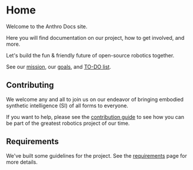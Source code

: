 # Home

Welcome to the Anthro Docs site.

Here you will find documentation on our project, how to get involved, and more.

Let's build the fun & friendly future of open-source robotics together.

See our [mission](mission.md), our [goals](goals.md), and [TO-DO list](TO-DO.md).

## Contributing

We welcome any and all to join us on our endeavor of bringing embodied synthetic intelligence (SI) of all forms to everyone.

If you want to help, please see the [contribution guide](contribution-guide.md) to see how you can be part of the greatest robotics project of our time.

## Requirements 

We've built some guidelines for the project. See the [requirements](requirements.md) page for more details.